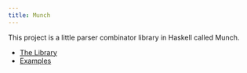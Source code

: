 ```yaml
---
title: Munch
---
```


This project is a little parser combinator library in Haskell called Munch.

* [The Library](/munch/munch.html)
* [Examples](/munch/munch-test.html)
